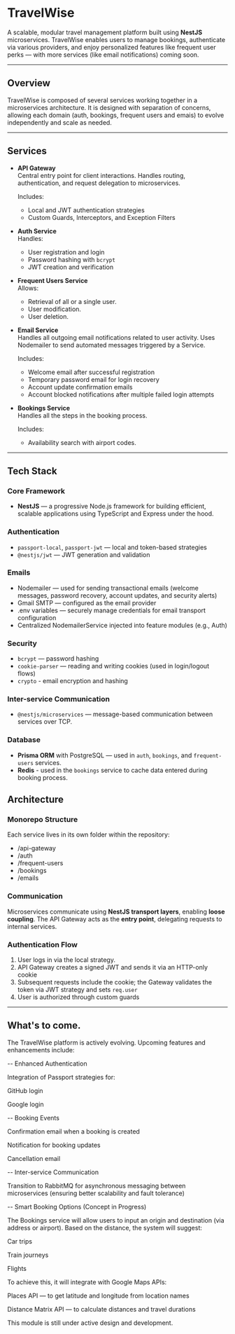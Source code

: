 # TravelWise

A scalable, modular travel management platform built using **NestJS** microservices. TravelWise enables users to manage bookings, authenticate via various providers, and enjoy personalized features like frequent user perks — with more services (like email notifications) coming soon.

---

## Overview

TravelWise is composed of several services working together in a microservices architecture. It is designed with separation of concerns, allowing each domain (auth, bookings, frequent users and emais) to evolve independently and scale as needed.

---

## Services

- **API Gateway**  
  Central entry point for client interactions. Handles routing, authentication, and request delegation to microservices.

  Includes:

  - Local and JWT authentication strategies
  - Custom Guards, Interceptors, and Exception Filters

- **Auth Service**  
  Handles:

  - User registration and login
  - Password hashing with `bcrypt`
  - JWT creation and verification

- **Frequent Users Service**  
  Allows:

  - Retrieval of all or a single user.
  - User modification.
  - User deletion.

- **Email Service**  
  Handles all outgoing email notifications related to user activity. Uses Nodemailer to send automated messages triggered by a Service.

  Includes:

  - Welcome email after successful registration
  - Temporary password email for login recovery
  - Account update confirmation emails
  - Account blocked notifications after multiple failed login attempts

- **Bookings Service**  
  Handles all the steps in the booking process.

  Includes:

  - Availability search with airport codes.

---

## Tech Stack

### Core Framework

- **NestJS** — a progressive Node.js framework for building efficient, scalable applications using TypeScript and Express under the hood.

### Authentication

- `passport-local`, `passport-jwt` — local and token-based strategies
- `@nestjs/jwt` — JWT generation and validation

### Emails

- Nodemailer — used for sending transactional emails (welcome messages, password recovery, account updates, and security alerts)
- Gmail SMTP — configured as the email provider
- .env variables — securely manage credentials for email transport configuration
- Centralized NodemailerService injected into feature modules (e.g., Auth)

### Security

- `bcrypt` — password hashing
- `cookie-parser` — reading and writing cookies (used in login/logout flows)
- `crypto` - email encryption and hashing

### Inter-service Communication

- `@nestjs/microservices` — message-based communication between services over TCP.

### Database

- **Prisma ORM** with PostgreSQL — used in `auth`, `bookings`, and `frequent-users` services.
- **Redis** - used in the `bookings` service to cache data entered during booking process.

## Architecture

### Monorepo Structure

Each service lives in its own folder within the repository:

- /api-gateway
- /auth
- /frequent-users
- /bookings
- /emails

### Communication

Microservices communicate using **NestJS transport layers**, enabling **loose coupling**. The API Gateway acts as the **entry point**, delegating requests to internal services.

### Authentication Flow

1. User logs in via the local strategy.
2. API Gateway creates a signed JWT and sends it via an HTTP-only cookie
3. Subsequent requests include the cookie; the Gateway validates the token via JWT strategy and sets `req.user`
4. User is authorized through custom guards

---

## What's to come.

The TravelWise platform is actively evolving. Upcoming features and enhancements include:

-- Enhanced Authentication

Integration of Passport strategies for:

GitHub login

Google login

-- Booking Events

Confirmation email when a booking is created

Notification for booking updates

Cancellation email

-- Inter-service Communication

Transition to RabbitMQ for asynchronous messaging between microservices
(ensuring better scalability and fault tolerance)

-- Smart Booking Options (Concept in Progress)

The Bookings service will allow users to input an origin and destination (via address or airport). Based on the distance, the system will suggest:

Car trips

Train journeys

Flights

To achieve this, it will integrate with Google Maps APIs:

Places API — to get latitude and longitude from location names

Distance Matrix API — to calculate distances and travel durations

This module is still under active design and development.
